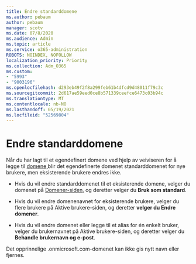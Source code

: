 ```yaml
---
title: Endre standarddomene
ms.author: pebaum
author: pebaum
manager: scotv
ms.date: 07/8/2020
ms.audience: Admin
ms.topic: article
ms.service: o365-administration
ROBOTS: NOINDEX, NOFOLLOW
localization_priority: Priority
ms.collection: Adm_O365
ms.custom:
- "5993"
- "9003196"
ms.openlocfilehash: d293eb49f2f8a299feb61b4dfcd9d48011f79c3c
ms.sourcegitcommit: 2d617ae59eed0ce8b571339ceefce6473c03b94c
ms.translationtype: MT
ms.contentlocale: nb-NO
ms.lasthandoff: 05/19/2021
ms.locfileid: "52569804"
---
```

# <a name="change-default-domain"></a>Endre standarddomene

Når du har lagt til et egendefinert domene ved hjelp av veiviseren for å legge til [domene,](https://admin.microsoft.com/Adminportal#/Domains/Wizard)blir det egendefinerte domenet standarddomenet for nye brukere, men eksisterende brukere endres ikke.

- Hvis du vil endre standarddomenet til et eksisterende domene, velger du domenet på [Domener-siden](https://admin.microsoft.com/Adminportal/Home#/Domains), og deretter velger du **Bruk som standard**.

- Hvis du vil endre domenenavnet for [](https://admin.microsoft.com/Adminportal/Home#/users) eksisterende brukere, velger du flere brukere på Aktive brukere-siden, og deretter **velger du Endre domener**.

- Hvis du vil endre domenet eller legge til [](https://admin.microsoft.com/Adminportal/Home#/users) et alias for én enkelt bruker, velger du brukernavnet på Aktive brukere-siden, og deretter velger du **Behandle brukernavn og e-post**.

Det opprinnelige .onmicrosoft.com-domenet kan ikke gis nytt navn eller fjernes.
